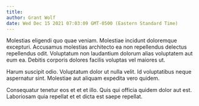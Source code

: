 ```yaml
---
title: 
author: Grant Wolf
date: Wed Dec 15 2021 07:03:09 GMT-0500 (Eastern Standard Time)
---
```

Molestias eligendi quo quae veniam. Molestiae incidunt doloremque excepturi. Accusamus molestias architecto ea non repellendus delectus repellendus odit. Voluptatum non laudantium dolorum alias voluptatem aut eum ea. Debitis corporis dolores facilis voluptas vel maiores ut.

 Harum suscipit odio. Voluptatum dolor ut nulla velit. Id voluptatibus neque aspernatur sint. Molestiae aut aliquam expedita vero quidem.

 Consequatur tenetur eos et et et illo. Quis qui officia quidem dolor aut est. Laboriosam quia repellat et et dicta est saepe repellat.